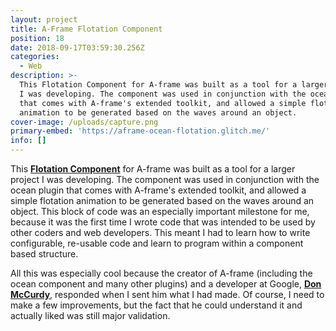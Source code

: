 ```yaml
---
layout: project
title: A-Frame Flotation Component
position: 18
date: 2018-09-17T03:59:30.256Z
categories:
  - Web
description: >-
  This Flotation Component for A-frame was built as a tool for a larger project
  I was developing. The component was used in conjunction with the ocean plugin
  that comes with A-frame's extended toolkit, and allowed a simple flotation
  animation to be generated based on the waves around an object.
cover-image: /uploads/capture.png
primary-embed: 'https://aframe-ocean-flotation.glitch.me/'
info: []
---
```

This [**Flotation Component**](https://aframe-ocean-flotation.glitch.me/) for A-frame was built as a tool for a larger project I was developing. The component was used in conjunction with the ocean plugin that comes with A-frame's extended toolkit, and allowed a simple flotation animation to be generated based on the waves around an object. This block of code was an especially important milestone for me, because it was the first time I wrote code that was intended to be used by other coders and web developers. This meant I had to learn how to write configurable, re-usable code and learn to program within a component based structure.

All this was especially cool because the creator of A-frame (including the ocean component and many other plugins) and a developer at Google, [**Don McCurdy**](https://github.com/donmccurdy), responded when I sent him what I had made. Of course, I need to make a few improvements, but the fact that he could understand it and actually liked was still major validation.
